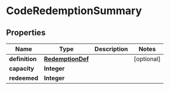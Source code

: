 

# CodeRedemptionSummary


## Properties

| Name | Type | Description | Notes |
|------------ | ------------- | ------------- | -------------|
|**definition** | [**RedemptionDef**](RedemptionDef.md) |  |  [optional] |
|**capacity** | **Integer** |  |  |
|**redeemed** | **Integer** |  |  |



